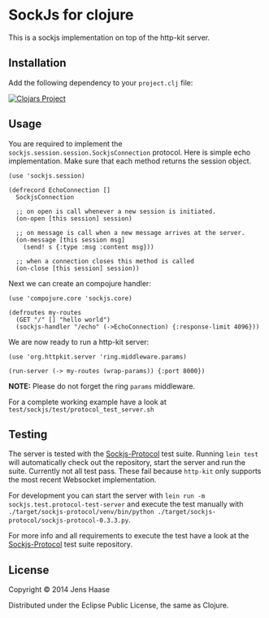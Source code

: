 # SockJs for clojure

This is a sockjs implementation on top of the http-kit server.

## Installation

Add the following dependency to your `project.clj` file:

[![Clojars Project](http://clojars.org/sockjs-clojure/latest-version.svg)](http://clojars.org/sockjs-clojure)

## Usage

You are required to implement the
`sockjs.session.session.SockjsConnection` protocol.  Here is simple
echo implementation. Make sure that each method returns the session
object.

```
(use 'sockjs.session)

(defrecord EchoConnection []
  SockjsConnection

  ;; on open is call whenever a new session is initiated.
  (on-open [this session] session)

  ;; on message is call when a new message arrives at the server.
  (on-message [this session msg]
    (send! s {:type :msg :content msg}))

  ;; when a connection closes this method is called
  (on-close [this session] session))
```

Next we can create an compojure handler:

```
(use 'compojure.core 'sockjs.core)

(defroutes my-routes
  (GET "/" [] "hello world")
  (sockjs-handler "/echo" (->EchoConnection) {:response-limit 4096}))
```

We are now ready to run a http-kit server:

```
(use 'org.httpkit.server 'ring.middleware.params)

(run-server (-> my-routes (wrap-params)) {:port 8000})
```

__NOTE:__ Please do not forget the ring `params` middleware.


For a complete working example have a look at
`test/sockjs/test/protocol_test_server.sh`

## Testing

The server is tested with the
[Sockjs-Protocol](https://github.com/sockjs/sockjs-protocol) test
suite. Running `lein test` will automatically check out the
repository, start the server and run the suite. Currently not all test
pass. These fail because `http-kit` only supports the most recent
Websocket implementation.

For development you can start the server with
`lein run -m sockjs.test.protocol-test-server` and execute the test manually with
`./target/sockjs-protocol/venv/bin/python ./target/sockjs-protocol/sockjs-protocol-0.3.3.py`.

For more info and all requirements to execute the test have a look at
the [Sockjs-Protocol](https://github.com/sockjs/sockjs-protocol) test
suite repository.

## License

Copyright © 2014 Jens Haase

Distributed under the Eclipse Public License, the same as Clojure.
